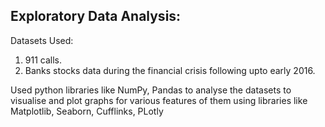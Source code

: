 ## Exploratory Data Analysis:

Datasets Used:
1. 911 calls.
2. Banks stocks data during the financial crisis following upto early 2016.

Used python libraries like NumPy, Pandas to analyse the datasets to visualise and plot graphs for various features of them using libraries like Matplotlib, Seaborn, Cufflinks, PLotly





